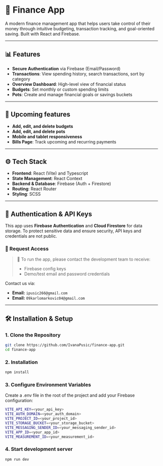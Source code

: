 # 💸 Finance App

A modern finance management app that helps users take control of their money through intuitive budgeting, transaction tracking, and goal-oriented saving. Built with React and Firebase.

---

## 📊 Features

- **Secure Authentication** via Firebase (Email/Password)
- **Transactions**: View spending history, search transactions, sort by category
- **Overview Dashboard**: High-level view of financial status
- **Budgets**: Set monthly or custom spending limits
- **Pots**: Create and manage financial goals or savings buckets

---

## 🚧 Upcoming features

- **Add, edit, and delete budgets**
- **Add, edit, and delete pots**
- **Mobile and tablet responsiveness**
- **Bills Page**: Track upcoming and recurring payments

---

## ⚙️ Tech Stack

- **Frontend**: React (Vite) and Typescript
- **State Management**: React Context
- **Backend & Database**: Firebase (Auth + Firestore)
- **Routing**: React Router
- **Styling**: SCSS

---

## 🔐 Authentication & API Keys

This app uses **Firebase Authentication** and **Cloud Firestore** for data storage. To protect sensitive data and ensure security, API keys and credentials are not public.

### 🔑 Request Access

> 📧 To run the app, please contact the development team to receive:
>
> - Firebase config keys
> - Demo/test email and password credentials

Contact us via:

- **Email:** `ipusic266@gmail.com`
- **Email:** `09karlomarkovic04@gmail.com`

---

## 🛠 Installation & Setup

### 1. Clone the Repository

```bash
git clone https://github.com/IvanaPusic/finance-app.git
cd finance-app
```

### 2. Installation

```bash
npm install
```

### 3. Configure Environment Variables

Create a .env file in the root of the project and add your Firebase configuration:

```bash
VITE_API_KEY=<your_api_key>
VITE_AUTH_DOMAIN=<your_auth_domain>
VITE_PROJECT_ID=<your_project_id>
VITE_STORAGE_BUCKET=<your_storage_bucket>
VITE_MESSAGING_SENDER_ID=<your_messaging_sender_id>
VITE_APP_ID=<your_app_id>
VITE_MEASUREMENT_ID=<your_measurement_id>
```

### 4. Start development server

```bash
npm run dev
```
